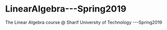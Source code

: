 # LinearAlgebra---Spring2019
The Linear Algebra course @ Sharif University of Technology ---Spring2019
